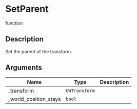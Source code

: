 # SetParent

<span class="badge badge-secondary">function</span>

## Description
Set the parent of the transform.

## Arguments
| Name | Type | Description |
| ---- | ---- | ----------- |
| _transform | `UWTransform` |  |
| _world_position_stays | `bool` |  |